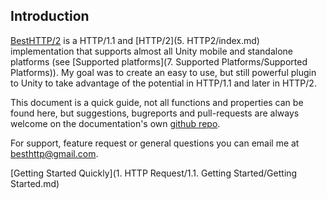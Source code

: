 ## Introduction
[BestHTTP/2](https://www.assetstore.unity3d.com/en/#!/content/10872 "BestHTTP/2") is a HTTP/1.1 and [HTTP/2](5. HTTP2/index.md) implementation that supports almost all Unity mobile and standalone platforms (see [Supported platforms](7. Supported Platforms/Supported Platforms)).
My goal was to create an easy to use, but still powerful plugin to Unity to take advantage of the potential in HTTP/1.1 and later in HTTP/2.

This document is a quick guide, not all functions and properties can be found here, but suggestions, bugreports and pull-requests are always welcome on the documentation's own [github repo](https://github.com/Benedicht/BestHTTP-Documentation).

For support, feature request or general questions you can email me at <besthttp@gmail.com>.

[Getting Started Quickly](1. HTTP Request/1.1. Getting Started/Getting Started.md)